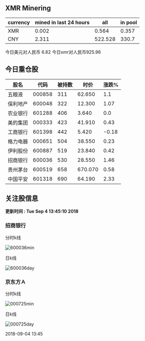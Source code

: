 ## XMR Minering

|currency|mined in last 24 hours|all|in pool|
|---|---|---|---|
|XMR|0.002|0.564|0.357|
|CNY|2.311|522.528|330.7|

今日美元对人民币 6.82	今日xmr对人民币925.96


## 今日重仓股 

|股名|代码|被持数|时价|涨跌%|
|---|---|---|---|---|
|五粮液|000858|311|62.650|1.1|
|保利地产|600048|322|12.300|1.07|
|农业银行|601288|406|3.640|0.0|
|美的集团|000333|423|41.910|0.43|
|工商银行|601398|442|5.420|-0.18|
|格力电器|000651|504|38.550|0.23|
|伊利股份|600887|519|23.840|0.42|
|招商银行|600036|530|28.550|1.46|
|贵州茅台|600519|658|670.070|0.58|
|中国平安|601318|690|64.190|2.33|

## 关注股信息
**更新时间 : Tue Sep  4 13:45:10 2018**
### 招商银行 
分时k线

![600036min](http://image.sinajs.cn/newchart/min/n/sh600036.gif)

日k线

![600036day](http://image.sinajs.cn/newchart/daily/n/sh600036.gif)

### 京东方Ａ 
分时k线

![000725min](http://image.sinajs.cn/newchart/min/n/sz000725.gif)

日k线

![000725day](http://image.sinajs.cn/newchart/daily/n/sz000725.gif)

2018-09-04 13:45